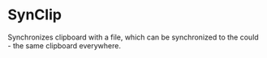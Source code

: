 SynClip
=======

Synchronizes clipboard with a file, which can be synchronized to the could - the same clipboard everywhere.
